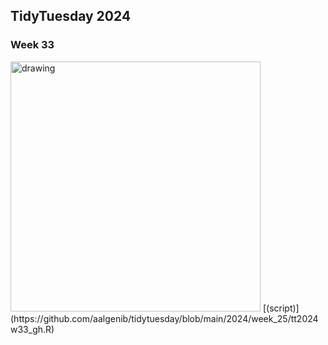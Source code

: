 ## TidyTuesday 2024

### Week 33 
<img src="tt2024w33v2.png" alt="drawing" width="400"/>
[(script)](https://github.com/aalgenib/tidytuesday/blob/main/2024/week_25/tt2024w33_gh.R)
